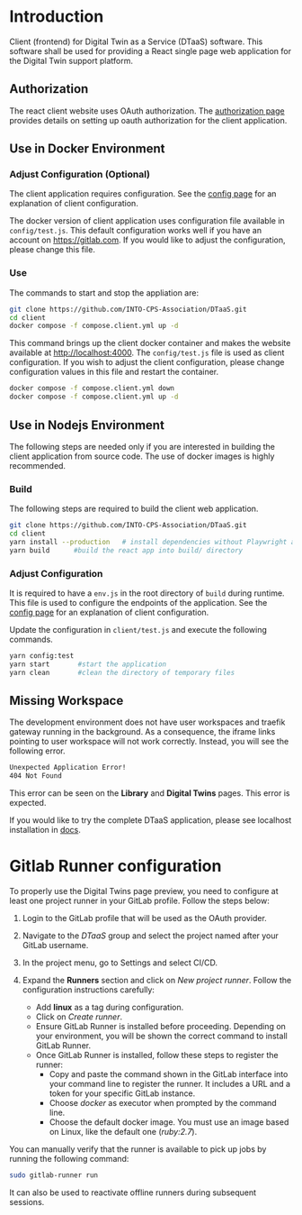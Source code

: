 # Introduction

Client (frontend) for Digital Twin as a Service (DTaaS) software.
This software shall be used for providing a React single page web
application for the Digital Twin support platform.

## Authorization

The react client website uses OAuth authorization.
The [authorization page](../docs/admin/client/auth.md)
provides details on setting up oauth authorization for
the client application.

## Use in Docker Environment

### Adjust Configuration (Optional)

The client application requires configuration.
See the [config page](../docs/admin/client/config.md)
for an explanation of client configuration.

The docker version of client application uses configuration
file available in `config/test.js`. This default configuration
works well if you have an account on <https://gitlab.com>.
If you would like to adjust the configuration, please change this file.

### Use

The commands to start and stop the appliation are:

```bash
git clone https://github.com/INTO-CPS-Association/DTaaS.git
cd client
docker compose -f compose.client.yml up -d
```

This command brings up the client docker container and makes
the website available at <http://localhost:4000>.
The `config/test.js` file is used as client configuration.
If you wish to adjust the client configuration, please change
configuration values in this file and restart the container.

```bash
docker compose -f compose.client.yml down
docker compose -f compose.client.yml up -d
```

## Use in Nodejs Environment

The following steps are needed only if you are interested
in building the client application from source code.
The use of docker images is highly recommended.

### Build

The following steps are required to build the client web application.

```bash
git clone https://github.com/INTO-CPS-Association/DTaaS.git
cd client
yarn install --production   # install dependencies without Playwright and devDependencies
yarn build      #build the react app into build/ directory
```

### Adjust Configuration

It is required to have a `env.js` in the root directory of
`build` during runtime. This file is used to configure the
endpoints of the application.
See the [config page](../docs/admin/client/config.md)
for an explanation of client configuration.

Update the configuration in `client/test.js` and execute
the following commands.

```bash
yarn config:test
yarn start       #start the application
yarn clean       #clean the directory of temporary files
```

## Missing Workspace

The development environment does not have user workspaces and
traefik gateway running in the background. As a consequence, the iframe
links pointing to user workspace will not work correctly. Instead, you
will see the following error.

```txt
Unexpected Application Error!
404 Not Found
```

This error can be seen on the **Library** and **Digital Twins** pages.
This error is expected.

If you would like to try the complete DTaaS application, please see
localhost installation in
[docs](https://into-cps-association.github.io/DTaaS/development/admin/localhost.html).

# Gitlab Runner configuration

To properly use the Digital Twins page preview, you need to configure at least 
one project runner in your GitLab profile. Follow the steps below:

1. Login to the GitLab profile that will be used as the OAuth provider.

2. Navigate to the *DTaaS* group and select the project named after your 
   GitLab username.

3. In the project menu, go to Settings and select CI/CD.

4. Expand the **Runners** section and click on *New project runner*. Follow the 
   configuration instructions carefully:
   - Add **linux** as a tag during configuration.
   - Click on *Create runner*.
   - Ensure GitLab Runner is installed before proceeding. Depending on your 
     environment, you will be shown the correct command to install GitLab Runner.
   - Once GitLab Runner is installed, follow these steps to register the runner:
     - Copy and paste the command shown in the GitLab interface into your command 
       line to register the runner. It includes a URL and a token for your specific 
       GitLab instance.
     - Choose *docker* as executor when prompted by the command line.
     - Choose the default docker image. You must use an image based on Linux, 
       like the default one (*ruby:2.7*).

You can manually verify that the runner is available to pick up jobs by running 
the following command:

```bash
sudo gitlab-runner run
```
It can also be used to reactivate offline runners during subsequent sessions.